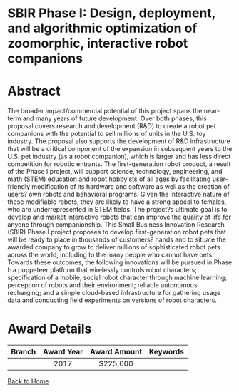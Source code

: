 
SBIR Phase I: Design, deployment, and algorithmic optimization of zoomorphic, interactive robot companions
==========================================================================================================

# Abstract


The broader impact/commercial potential of this project spans the near-term and many years of future development. Over both phases, this proposal covers research and development (R&D) to create a robot pet companions with the potential to sell millions of units in the U.S. toy industry. The proposal also supports the development of R&D infrastructure that will be a critical component of the expansion in subsequent years to the U.S. pet industry (as a robot companion), which is larger and has less direct competition for robotic entrants. The first-generation robot product, a result of the Phase I project, will support science, technology, engineering, and math (STEM) education and robot hobbyists of all ages by facilitating user-friendly modification of its hardware and software as well as the creation of users? own robots and behavioral programs. Given the interactive nature of these modifiable robots, they are likely to have a strong appeal to females, who are underrepresented in STEM fields. The project?s ultimate goal is to develop and market interactive robots that can improve the quality of life for anyone through companionship. This Small Business Innovation Research (SBIR) Phase I project proposes to develop first-generation robot pets that will be ready to place in thousands of customers? hands and to situate the awarded company to grow to deliver millions of sophisticated robot pets across the world, including to the many people who cannot have pets. Towards these outcomes, the following innovations will be pursued in Phase I: a puppeteer platform that wirelessly controls robot characters; specification of a mobile, social robot character through machine learning; perception of robots and their environment; reliable autonomous recharging; and a simple cloud-based infrastructure for gathering usage data and conducting field experiments on versions of robot characters.  

# Award Details

|Branch|Award Year|Award Amount|Keywords|
| :---: | :---: | :---: | :---: |
||2017|$225,000||
  
  


[Back to Home](https://github.com/chrischow/dod_sbir_awards/Reports/JT/#279)